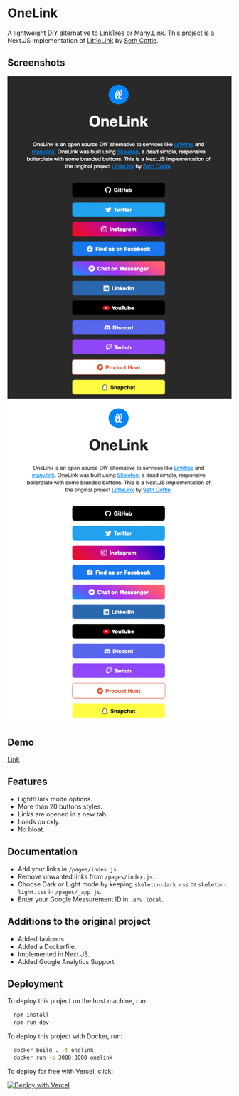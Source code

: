 
# OneLink

A lightweight DIY alternative to [LinkTree](https://linktr.ee) or [Many.Link](https://many.link). This project is a Next.JS implementation of [LittleLink](https://github.com/sethcottle/littlelink) by [Seth Cottle](https://github.com/sethcottle).

## Screenshots

![Dark Mode](/images/dark.png)
![Light Mode](/images/light.png)

## Demo

[Link](https://one-link-rust.vercel.app/)

## Features

- Light/Dark mode options.
- More than 20 buttons styles.
- Links are opened in a new tab.
- Loads quickly.
- No bloat.

## Documentation

- Add your links in `/pages/index.js`.
- Remove unwanted links from `/pages/index.js`.
- Choose Dark or Light mode by keeping `skeleton-dark.css` or `skeleton-light.css` in `/pages/_app.js`.
- Enter your Google Measurement ID in `.env.local`.

## Additions to the original project

- Added favicons.
- Added a Dockerfile.
- Implemented in Next.JS.
- Added Google Analytics Support

## Deployment

To deploy this project on the host machine, run:

```bash
  npm install
  npm run dev
```

To deploy this project with Docker, run:

```bash
  docker build . -t onelink
  docker run -p 3000:3000 onelink
```

To deploy for free with Vercel, click:

[![Deploy with Vercel](https://vercel.com/button)](https://vercel.com/new/clone?repository-url=https%3A%2F%2Fgithub.com%2Ftanmay-pathak%2FOneLink)

